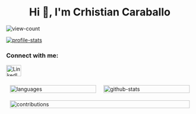 <h1 align="center">Hi 👋, I'm Crhistian Caraballo</h1>
<p align="left"> <img src="https://komarev.com/ghpvc/?username=masterofelectronic&label=Profile%20views&color=0e75b6&style=flat" alt="view-count" /> </p>

<p align="left"> <a href="https://github.com/ryo-ma/github-profile-trophy"><img src="https://github-profile-trophy.vercel.app/?username=Crhis35&theme=nord" alt="profile-stats" /></a> </p>

<h3 align="left">Connect with me:</h3>
<p align="left">
  <a href="https://www.linkedin.com/in/crhistian-caraballo/" target="blank"><img align="center" src="https://raw.githubusercontent.com/rahuldkjain/github-profile-readme-generator/master/src/images/icons/Social/linked-in-alt.svg" alt="LinkedIn icon" height="30" width="40" /></a>
</p>

<div style="display: flex; flex-wrap: wrap; justify-content: space-between;">
  <div style="flex: 1 1 30%; margin: 10px;">
    <img src="https://github-readme-stats.vercel.app/api/top-langs?username=Crhis35&show_icons=true&locale=en&layout=compact" alt="languages" style="width: 100%;" />
  </div>
  <div style="flex: 1 1 30%; margin: 10px;">
    <img src="https://github-readme-stats.vercel.app/api?username=Crhis35&show_icons=true&locale=en" alt="github-stats" style="width: 100%;" />
  </div>
  <div style="flex: 1 1 100%; margin: 10px;">
    <img src="https://github-readme-streak-stats.herokuapp.com/?user=Crhis35&" alt="contributions" style="width: 100%;" />
  </div>
</div>



<!---
Crhis35/Crhis35 is a ✨ special ✨ repository because its `README.md` (this file) appears on your GitHub profile.
You can click the Preview link to take a look at your changes.
--->
